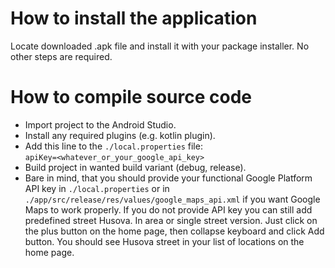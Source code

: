 # How to install the application
Locate downloaded .apk file and install it with your package installer.
No other steps are required.

# How to compile source code
 - Import project to the Android Studio.
 - Install any required plugins (e.g. kotlin plugin).
 - Add this line to the `./local.properties` file:<br>
`apiKey=<whatever_or_your_google_api_key>`
 - Build project in wanted build variant (debug, release).
 - Bare in mind, that you should provide your functional Google Platform API key
 in `./local.properties` or in `./app/src/release/res/values/google_maps_api.xml` if you want
 Google Maps to work properly.
If you do not provide API key you can still add predefined street Husova. In area or single street version. Just click on the plus button on the home page, then collapse keyboard and click Add button. You should see Husova street in your list of locations on the home page.
